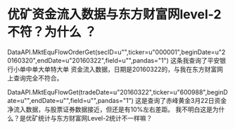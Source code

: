 # 优矿资金流入数据与东方财富网level-2不符？为什么 ？

DataAPI.MktEquFlowOrderGet(secID=u"",ticker=u"000001",beginDate=u"20160320",endDate=u"20160322",field=u"",pandas="1")
这条我查询了平安银行小单中单大单特大单
资金流入数据，日期是20160322的，与我在东方财富网上查询完全不符合。

DataAPI.MktEquFlowGet(tradeDate=u"20160322",ticker=u"600988",beginDate=u"",endDate=u"",field=u"",pandas="1")
这是查询了赤峰黄金3月22日资金净流入数据，与股票证券数据接近，但还是有10%左右差距。
我不明白这是为什么？是优矿统计与东方财富网Level-2统计不一样嘛？